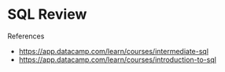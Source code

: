 # SQL Review
References
* https://app.datacamp.com/learn/courses/intermediate-sql
* https://app.datacamp.com/learn/courses/introduction-to-sql
